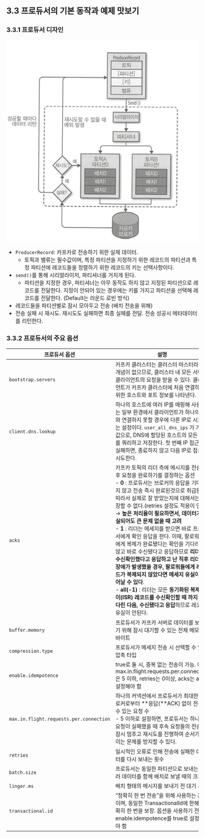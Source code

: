 ## 3.3 프로듀서의 기본 동작과 예제 맛보기
### 3.3.1 프로듀서 디자인
<div align="center">

![alt text](img/producer_design.png)

</div>

- `ProducerRecord`: 카프카로 전송하기 위한 실제 데이터.
    - 토픽과 밸류는 필수값이며, 특정 파티션을 지정하기 위한 레코드의 파티션과 특정 파티션에 레코드들을 정렬하기 위한 레코드의 키는 선택사항이다. 
- `send()`를 통해 시리얼라이저, 파티셔너를 거치게 된다. 
    - 파티션을 지정한 경우, 파티셔너는 아무 동작도 하지 않고 지정된 파티션으로 레코드를 전달한다. 지정이 안되어 있는 경우에는 키를 가지고 파티션을 선택해 레코드를 전달한다. (Default는 라운드 로빈 방식)
- 레코드들을 파티션별로 잠시 모아두고 전송 (배치 전송을 위해)
- 전송 실패 시 재시도. 재시도도 실패하면 최종 실패를 전달. 전송 성공시 메타데이터를 리턴한다.

### 3.3.2 프로듀서의 주요 옵션
| 프로듀서 옵션 | 설명 |
| --- | --- |
| `bootstrap.servers` | 카프카 클러스터는 클러스터 마스터라는 개념이 없으므로, 클러스터 내 모든 서버가 클라이언트의 요청을 받을 수 있다. 클라이언트가 카프카 클러스터에 처음 연결하기 위한 호스트와 포트 정보를 나타낸다.  |
| `client.dns.lookup` | 하나의 호스트에 여러 IP를 매핑해 사용하는 일부 환경에서 클라이언트가 하나의 IP와 연결하지 못할 경우에 다른 IP로 시도하는 설정이다. `user_all_dns_ips` 가 기본값으로, DNS에 할당된 호스트의 모든 IP를 쿼리하고 저장한다. 첫 번째 IP 접근이 실패하면, 종료하지 않고 다음 IP로 접근을 시도한다.  |
| `acks` | 카프카 토픽의 리더 측에 메시지를 전송한 후 요청을 완료하기를 결정하는 옵션 </br> - **0** : 프로듀서는 브로커의 응답을 기다리지 않고 전송 즉시 완료된것으로 취급된다. 따라서 실제로 잘 받았는지에 대해서는 보장할 수 없다.(retries 설정도 적용이 안됨) → **높은 처리율이 필요하면서, 데이터가 유실되어도 큰 문제 없을 때 고려** </br> - **1** : 리더는 메세지를 받으면 바로 프로듀서에게 확인 응답을 한다. 이때, 팔로워들에게 복제가 완료됐다는 확인을 기다리지 않고 바로 수신됐다고 응답하므로 **리더가 수신확인했다고 응답하고 난 직후 리더에 장애가 발생했을 경우, 팔로워들에게 레코드가 복제되지 않았다면 메세지 유실이 일어날 수 있다**. </br> - **all(-1)** : 리더는 모든 **동기화된 복제본이(ISR) 레코드를 수신확인할 때 까지 기다린 다음, 수신됐다고 응답**하므로 레코드 유실이 안된다. |
| `buffer.memory`  | 프로듀서가 카프카 서버로 데이터를 보내기 위해 잠시 대기할 수 있는 전체 메모리 바이트 |
| `compression.type` | 프로듀서가 메세지 전송 시 선택할 수 있는 압축 타입  |
| `enable.idempotence` | true로 둘 시, 중복 없는 전송이 가능. 이때 max.in.flight.requests.per.connection은 5 이하, retries는 0이상, acks는 all로 설정해야 함 |
| `max.in.flight.requests.per.connection` | 하나의 커넥션에서 프로듀서가 최대한 브로커로부터 **응답(**ACK) 없이 전송할 수 있는 요청 수 </br> - 5 이하로 설정하면, 프로듀서는 하나의 요청이 실패했을 때 후속 요청들의 전송을 잠시 멈추고 재시도를 진행하여 순서가 꼬이는 문제를 방지할 수 있다.  |
| `retries` | 일시적인 오류로 인해 전송에 실패한 데이터를 다시 보내는 횟수 |
| `batch.size` | 프로듀서는 동일한 파티션으로 보내는 여러 데이터를 함께 배치로 보낼 때의 크기 |
| `linger.ms` | 배치 형태의 메시지를 보내기 전 대기 시간 |
| `transactional.id` | “정확히 한 번 전송”을 위해 사용하는 옵션이며, 동일한 TransactionalId에 한해 정확히 한 번을 보장. 옵션을 사용하기 전 enable.idempotence를 true로 설정해야 함 |
